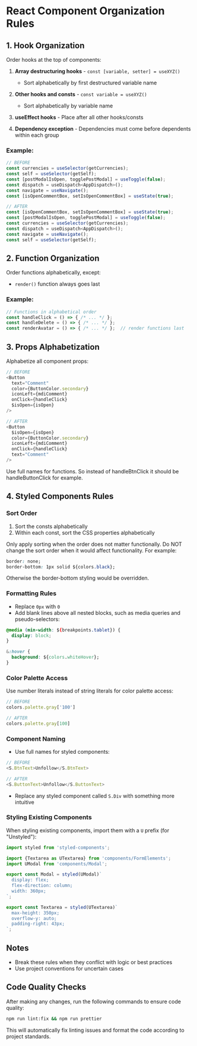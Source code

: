 # React Component Organization Rules

## 1. Hook Organization
Order hooks at the top of components:

1. **Array destructuring hooks** - `const [variable, setter] = useXYZ()`
   - Sort alphabetically by first destructured variable name

2. **Other hooks and consts** - `const variable = useXYZ()`
   - Sort alphabetically by variable name

3. **useEffect hooks** - Place after all other hooks/consts

4. **Dependency exception** - Dependencies must come before dependents within each group

### Example:
```javascript
// BEFORE
const currencies = useSelector(getCurrencies);
const self = useSelector(getSelf);
const [postModalIsOpen, togglePostModal] = useToggle(false);
const dispatch = useDispatch<AppDispatch>();
const navigate = useNavigate();
const [isOpenCommentBox, setIsOpenCommentBox] = useState(true);

// AFTER
const [isOpenCommentBox, setIsOpenCommentBox] = useState(true);
const [postModalIsOpen, togglePostModal] = useToggle(false);
const currencies = useSelector(getCurrencies);
const dispatch = useDispatch<AppDispatch>();
const navigate = useNavigate();
const self = useSelector(getSelf);
```

## 2. Function Organization
Order functions alphabetically, except:
- `render()` function always goes last

### Example:
```javascript
// Functions in alphabetical order
const handleClick = () => { /* ... */ };
const handleDelete = () => { /* ... */ };
const renderAvatar = () => { /* ... */ };  // render functions last
```

## 3. Props Alphabetization
Alphabetize all component props:

```javascript
// BEFORE
<Button
  text="Comment"
  color={ButtonColor.secondary}
  iconLeft={mdiComment}
  onClick={handleClick}
  $isOpen={isOpen}
/>

// AFTER
<Button
  $isOpen={isOpen}
  color={ButtonColor.secondary}
  iconLeft={mdiComment}
  onClick={handleClick}
  text="Comment"
/>
```

Use full names for functions. So instead of handleBtnClick it should be handleButtonClick for example.

## 4. Styled Components Rules

### Sort Order
1. Sort the consts alphabetically
2. Within each const, sort the CSS properties alphabetically

Only apply sorting when the order does not matter functionally.
Do NOT change the sort order when it would affect functionality.
For example:

```css
border: none;
border-bottom: 1px solid ${colors.black};
```

Otherwise the border-bottom styling would be overridden.

### Formatting Rules
- Replace `0px` with `0`
- Add blank lines above all nested blocks, such as media queries and pseudo-selectors:

```css
@media (min-width: ${breakpoints.tablet}) {
  display: block;
}

&:hover {
  background: ${colors.whiteHover};
}
```

### Color Palette Access
Use number literals instead of string literals for color palette access:

```javascript
// BEFORE
colors.palette.gray['100']

// AFTER
colors.palette.gray[100]
```

### Component Naming
- Use full names for styled components:

```javascript
// BEFORE
<S.BtnText>Unfollow</S.BtnText>

// AFTER
<S.ButtonText>Unfollow</S.ButtonText>
```

- Replace any styled component called `S.Div` with something more intuitive

### Styling Existing Components
When styling existing components, import them with a `U` prefix (for "Unstyled"):

```javascript
import styled from 'styled-components';

import {Textarea as UTextarea} from 'components/FormElements';
import UModal from 'components/Modal';

export const Modal = styled(UModal)`
  display: flex;
  flex-direction: column;
  width: 360px;
`;

export const Textarea = styled(UTextarea)`
  max-height: 350px;
  overflow-y: auto;
  padding-right: 43px;
`;
```

## Notes
- Break these rules when they conflict with logic or best practices
- Use project conventions for uncertain cases

## Code Quality Checks
After making any changes, run the following commands to ensure code quality:

```bash
npm run lint:fix && npm run prettier
```

This will automatically fix linting issues and format the code according to project standards.